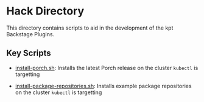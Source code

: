 # Hack Directory

This directory contains scripts to aid in the development of the kpt Backstage
Plugins.

## Key Scripts

- [install-porch.sh](install-porch.sh): Installs the latest Porch release on the
  cluster `kubectl` is targetting

- [install-package-repositories.sh](install-package-repositories.sh): Installs
  example package repositories on the cluster `kubectl` is targetting
